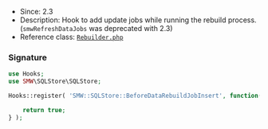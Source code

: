 * Since: 2.3
* Description: Hook to add update jobs while running the rebuild process. (`smwRefreshDataJobs` was deprecated with 2.3)
* Reference class: [`Rebuilder.php`][Rebuilder.php]

### Signature

```php
use Hooks;
use SMW\SQLStore\SQLStore;

Hooks::register( 'SMW::SQLStore::BeforeDataRebuildJobInsert', function( SQLStore $store, array &$jobs ) {

	return true;
} );
```

[Rebuilder.php]:https://github.com/SemanticMediaWiki/SemanticMediaWiki/blob/master/src/SQLStore/Rebuilder/Rebuilder.php
